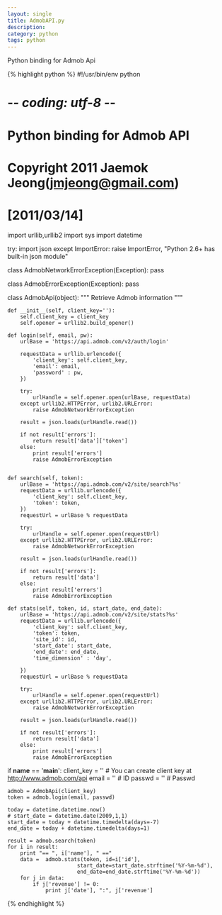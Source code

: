 ```yaml
---
layout: single
title: AdmobAPI.py
description: 
category: python
tags: python
---
```


Python binding for Admob Api

<!-- more -->

{% highlight python %}
#!/usr/bin/env python
# -*- coding: utf-8 -*-
#
# Python binding for Admob API 
#
# Copyright 2011 Jaemok Jeong(jmjeong@gmail.com)
#
# [2011/03/14]

import urllib,urllib2
import sys
import datetime

try:
    import json
except ImportError:
    raise ImportError, "Python 2.6+ has built-in json module"

class AdmobNetworkErrorException(Exception):
    pass

class AdmobErrorException(Exception):
    pass

class AdmobApi(object):
    """
    Retrieve Admob information
    """

    def __init__(self, client_key=''):
        self.client_key = client_key
        self.opener = urllib2.build_opener()

    def login(self, email, pw):
        urlBase = 'https://api.admob.com/v2/auth/login'
    
        requestData = urllib.urlencode({
            'client_key': self.client_key,
            'email': email,
            'password' : pw,
        })

        try:
            urlHandle = self.opener.open(urlBase, requestData)
        except urllib2.HTTPError, urlib2.URLError:
            raise AdmobNetworkErrorException

        result = json.loads(urlHandle.read())

        if not result['errors']:
            return result['data']['token']
        else:
            print result['errors']
            raise AdmobErrorException


    def search(self, token):
        urlBase = 'https://api.admob.com/v2/site/search?%s'
        requestData = urllib.urlencode({
            'client_key': self.client_key,
            'token': token,
        })
        requestUrl = urlBase % requestData

        try:
            urlHandle = self.opener.open(requestUrl)
        except urllib2.HTTPError, urlib2.URLError:
            raise AdmobNetworkErrorException

        result = json.loads(urlHandle.read())

        if not result['errors']:
            return result['data']
        else:
            print result['errors']
            raise AdmobErrorException

    def stats(self, token, id, start_date, end_date):
        urlBase = 'https://api.admob.com/v2/site/stats?%s'
        requestData = urllib.urlencode({
            'client_key': self.client_key,
            'token': token,
            'site_id': id,
            'start_date': start_date,
            'end_date': end_date,
            'time_dimension' : 'day',
            
        })
        requestUrl = urlBase % requestData

        try:
            urlHandle = self.opener.open(requestUrl)
        except urllib2.HTTPError, urlib2.URLError:
            raise AdmobNetworkErrorException

        result = json.loads(urlHandle.read())

        if not result['errors']:
            return result['data']
        else:
            print result['errors']
            raise AdmobErrorException

if __name__ == '__main__':
    client_key = ''                     # You can create client key at http://www.admob.com/api
    email = ''                          # ID
    passwd = ''                         # Passwd

    admob = AdmobApi(client_key)
    token = admob.login(email, passwd)

    today = datetime.datetime.now()
    # start_date = datetime.date(2009,1,1)
    start_date = today + datetime.timedelta(days=-7)
    end_date = today + datetime.timedelta(days=1)

    result = admob.search(token)
    for i in result:
        print "== ", i['name'], " =="
        data =  admob.stats(token, id=i['id'],
                          start_date=start_date.strftime('%Y-%m-%d'),
                          end_date=end_date.strftime('%Y-%m-%d'))
        for j in data:
            if j['revenue'] != 0:
                print j['date'], ":", j['revenue']
{% endhighlight %}

